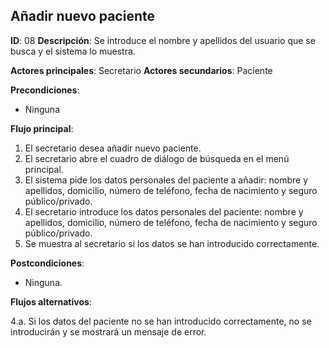 ## Añadir nuevo paciente

**ID**: 08 **Descripción**: Se introduce el nombre y apellidos del usuario que se busca y el sistema lo muestra.

**Actores principales**: Secretario **Actores secundarios**: Paciente

**Precondiciones**:
* Ninguna

**Flujo principal**:
1. El secretario desea añadir  nuevo paciente.
1. El secretario abre el cuadro de diálogo de búsqueda en el menú principal.
1. El sistema pide los datos personales del paciente a añadir: nombre y apellidos, domicilio, número de teléfono, fecha de nacimiento y seguro público/privado.
1. El secretario introduce los datos personales del paciente: nombre y apellidos, domicilio, número de teléfono, fecha de nacimiento y seguro público/privado.
1. Se muestra al secretario si los datos se han introducido correctamente.


**Postcondiciones**:

* Ninguna.

**Flujos alternativos**:

4.a. Si los datos del paciente no se han introducido correctamente, no se introducirán y se mostrará un mensaje de error.
